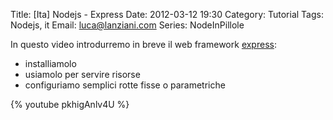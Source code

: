 Title: [Ita] Nodejs - Express
Date: 2012-03-12 19:30
Category: Tutorial
Tags: Nodejs, it
Email: luca@lanziani.com
Series: NodeInPillole

In questo video introdurremo in breve il web framework [express](http://expressjs.com/2x/):

* installiamolo
* usiamolo per servire risorse
* configuriamo semplici rotte fisse o parametriche

{% youtube pkhigAnlv4U %}
